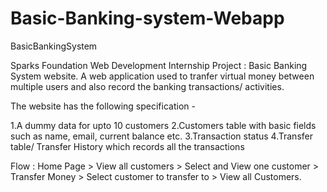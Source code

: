 # Basic-Banking-system-Webapp

BasicBankingSystem

Sparks Foundation Web Development Internship Project : Basic Banking System website. A web application used to tranfer virtual money between multiple users and also record the banking transactions/ activities.

The website has the following specification -

   1.A dummy data for upto 10 customers
   2.Customers table with basic fields such as name, email, current balance etc.
   3.Transaction status
   4.Transfer table/ Transfer History which records all the transactions
   
 Flow : Home Page > View all customers > Select and View one customer > Transfer Money > Select customer to transfer to > View all Customers.
